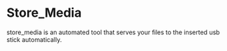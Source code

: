 # Store_Media
store_media is an automated tool that serves your files to the inserted usb stick automatically.
